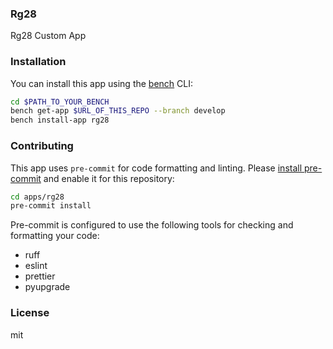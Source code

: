 ### Rg28

Rg28 Custom App

### Installation

You can install this app using the [bench](https://github.com/frappe/bench) CLI:

```bash
cd $PATH_TO_YOUR_BENCH
bench get-app $URL_OF_THIS_REPO --branch develop
bench install-app rg28
```

### Contributing

This app uses `pre-commit` for code formatting and linting. Please [install pre-commit](https://pre-commit.com/#installation) and enable it for this repository:

```bash
cd apps/rg28
pre-commit install
```

Pre-commit is configured to use the following tools for checking and formatting your code:

- ruff
- eslint
- prettier
- pyupgrade

### License

mit
